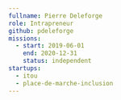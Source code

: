 ```yaml
---
fullname: Pierre Deleforge
role: Intrapreneur
github: pdeleforge
missions:
  - start: 2019-06-01
    end: 2020-12-31
    status: independent
startups:
  - itou
  - place-de-marche-inclusion
---
```



